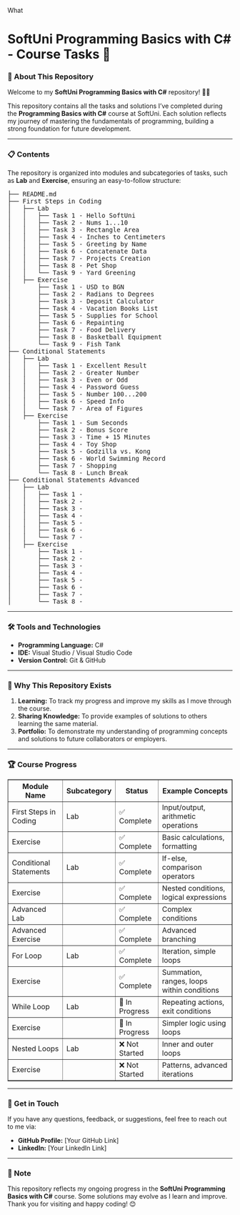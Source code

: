 What <h1>SoftUni Programming Basics with C# - Course Tasks 🚀</h1>
<h3>📖 About This Repository</h3>
<p>Welcome to my <b>SoftUni Programming Basics with C#</b> repository! 👨‍💻</p>
<p>This repository contains all the tasks and solutions I’ve completed during the <b>Programming Basics with C#</b> course at SoftUni. Each solution reflects my journey of mastering the fundamentals of programming, building a strong foundation for future development.</p>
<hr>
<h3>📋 Contents</h3>
<p>The repository is organized into modules and subcategories of tasks, such as <b>Lab</b> and <b>Exercise</b>, ensuring an easy-to-follow structure:</p>
<pre>
├── README.md  
├── First Steps in Coding  
│   ├── Lab  
│   │   ├── Task 1 - Hello SoftUni
│   │   ├── Task 2 - Nums 1...10
│   │	├── Task 3 - Rectangle Area
│   │	├── Task 4 - Inches to Centimeters
│   │	├── Task 5 - Greeting by Name
│   │	├── Task 6 - Concatenate Data
│   │	├── Task 7 - Projects Creation
│   │	├── Task 8 - Pet Shop
│   │   └── Task 9 - Yard Greening
│   ├── Exercise  
│       ├── Task 1 - USD to BGN 
│       ├── Task 2 - Radians to Degrees
│       ├── Task 3 - Deposit Calculator
│       ├── Task 4 - Vacation Books List
│       ├── Task 5 - Supplies for School
│       ├── Task 6 - Repainting
│       ├── Task 7 - Food Delivery
│       ├── Task 8 - Basketball Equipment
│       └── Task 9 - Fish Tank
├── Conditional Statements  
│   ├── Lab  
│   │   ├── Task 1 - Excellent Result
│   │   ├── Task 2 - Greater Number
│   │	├── Task 3 - Even or Odd
│   │	├── Task 4 - Password Guess
│   │	├── Task 5 - Number 100...200
│   │	├── Task 6 - Speed Info
│   │   └── Task 7 - Area of Figures
│   ├── Exercise  
│       ├── Task 1 - Sum Seconds
│       ├── Task 2 - Bonus Score
│       ├── Task 3 - Time + 15 Minutes
│       ├── Task 4 - Toy Shop
│       ├── Task 5 - Godzilla vs. Kong
│       ├── Task 6 - World Swimming Record
│       ├── Task 7 - Shopping
│       └── Task 8 - Lunch Break
├── Conditional Statements Advanced
│   ├── Lab  
│   │   ├── Task 1 - 
│   │   ├── Task 2 - 
│   │	├── Task 3 - 
│   │	├── Task 4 - 
│   │	├── Task 5 - 
│   │	├── Task 6 - 
│   │   └── Task 7 - 
│   ├── Exercise  
│       ├── Task 1 - 
│       ├── Task 2 - 
│       ├── Task 3 - 
│       ├── Task 4 - 
│       ├── Task 5 - 
│       ├── Task 6 - 
│       ├── Task 7 - 
│       └── Task 8 - 
</pre>
<hr>
<h3>🛠️ Tools and Technologies</h3>
<ul>
	<li><b>Programming Language:</b> C#</li>
	<li><b>IDE:</b> Visual Studio / Visual Studio Code</li>
	<li><b>Version Control:</b> Git & GitHub</li>
</ul>
<hr>
<h3>🤔 Why This Repository Exists</h3>
<ol>
	<li><b>Learning:</b> To track my progress and improve my skills as I move through the course.</li>
	<li><b>Sharing Knowledge:</b> To provide examples of solutions to others learning the same material.</li>
	<li><b>Portfolio:</b> To demonstrate my understanding of programming concepts and solutions to future collaborators or employers.</li>
</ol>
<hr>
<h3>🏆 Course Progress</h3>
<table border="1">
  <thead>
    <tr>
      <th>Module Name</th>
      <th>Subcategory</th>
      <th>Status</th>
      <th>Example Concepts</th>
    </tr>
  </thead>
  <tbody>
    <tr>
      <td>First Steps in Coding</td>
      <td>Lab</td>
      <td>✅ Complete</td>
      <td>Input/output, arithmetic operations</td>
    </tr>
    <tr>
      <td>Exercise</td>
      <td></td>
      <td>✅ Complete</td>
      <td>Basic calculations, formatting</td>
    </tr>
    <tr>
      <td>Conditional Statements</td>
      <td>Lab</td>
      <td>✅ Complete</td>
      <td>If-else, comparison operators</td>
    </tr>
    <tr>
      <td>Exercise</td>
      <td></td>
      <td>✅ Complete</td>
      <td>Nested conditions, logical expressions</td>
    </tr>
    <tr>
      <td>Advanced Lab</td>
      <td></td>
      <td>✅ Complete</td>
      <td>Complex conditions</td>
    </tr>
    <tr>
      <td>Advanced Exercise</td>
      <td></td>
      <td>✅ Complete</td>
      <td>Advanced branching</td>
    </tr>
    <tr>
      <td>For Loop</td>
      <td>Lab</td>
      <td>✅ Complete</td>
      <td>Iteration, simple loops</td>
    </tr>
    <tr>
      <td>Exercise</td>
      <td></td>
      <td>✅ Complete</td>
      <td>Summation, ranges, loops within conditions</td>
    </tr>
    <tr>
      <td>While Loop</td>
      <td>Lab</td>
      <td>🚧 In Progress</td>
      <td>Repeating actions, exit conditions</td>
    </tr>
    <tr>
      <td>Exercise</td>
      <td></td>
      <td>🚧 In Progress</td>
      <td>Simpler logic using loops</td>
    </tr>
    <tr>
      <td>Nested Loops</td>
      <td>Lab</td>
      <td>❌ Not Started</td>
      <td>Inner and outer loops</td>
    </tr>
    <tr>
      <td>Exercise</td>
      <td></td>
      <td>❌ Not Started</td>
      <td>Patterns, advanced iterations</td>
    </tr>
  </tbody>
</table>
<hr>
<h3>🌟 Get in Touch</h3>
<p>If you have any questions, feedback, or suggestions, feel free to reach out to me via:</p>
<ul>
	<li><b>GitHub Profile:</b> [Your GitHub Link]</li>
	<li><b>LinkedIn:</b> [Your LinkedIn Link]</li>
</ul>
<hr>
<h3>📢 Note</h3>
<p>This repository reflects my ongoing progress in the <b>SoftUni Programming Basics with C#</b> course. Some solutions may evolve as I learn and improve. Thank you for visiting and happy coding! 😊</p>
